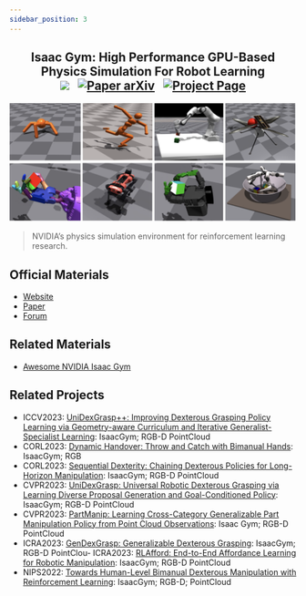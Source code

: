```yaml
---
sidebar_position: 3
---
```


<h2 align="center">
  <b>Isaac Gym: High Performance GPU-Based Physics Simulation For Robot Learning</b>

<div align="center">
    <a href="https://developer.nvidia.com/isaac-gym" target="_blank"><img src="https://img.shields.io/badge/Website-IsaacGym-red"></img></a>
    &nbsp;
    <a href="https://arxiv.org/abs/2108.10470" target="_blank"><img src="https://img.shields.io/badge/Paper-arXiv-green" alt="Paper arXiv"></img></a>
    &nbsp;
    <a href="https://forums.developer.nvidia.com/c/agx-autonomous-machines/isaac/isaac-gym/322" target="_blank"><img src="https://img.shields.io/badge/Forum-IsaacGym-yellow" alt="Project Page"></img></a>
</div>
</h2>

![IsaacGym](../../src/imgs/IsaacGym.jpg)
> NVIDIA’s physics simulation environment for reinforcement learning research.

## Official Materials
- [Website](https://developer.nvidia.com/isaac-gym)
- [Paper](https://arxiv.org/abs/2108.10470)
- [Forum](https://forums.developer.nvidia.com/c/agx-autonomous-machines/isaac/isaac-gym/322)

## Related Materials
- [Awesome NVIDIA Isaac Gym](https://github.com/wangcongrobot/awesome-isaac-gym)

## Related Projects
- ICCV2023: [UniDexGrasp++: Improving Dexterous Grasping Policy Learning via Geometry-aware Curriculum and Iterative Generalist-Specialist Learning](https://pku-epic.github.io/UniDexGrasp++/): IsaacGym; RGB-D PointCloud
- CORL2023: [Dynamic Handover: Throw and Catch with Bimanual Hands](https://binghao-huang.github.io/dynamic_handover/): IsaacGym; RGB
- CORL2023: [Sequential Dexterity: Chaining Dexterous Policies for Long-Horizon Manipulation](https://sequential-dexterity.github.io/): IsaacGym; RGB-D PointCloud
- CVPR2023: [UniDexGrasp: Universal Robotic Dexterous Grasping via Learning Diverse Proposal Generation and Goal-Conditioned Policy](https://pku-epic.github.io/UniDexGrasp/): IsaacGym; RGB-D PointCloud
- CVPR2023: [PartManip: Learning Cross-Category Generalizable Part Manipulation Policy from Point Cloud Observations](https://github.com/PKU-EPIC/PartManip): Isaac Gym; RGB-D PointCloud
- ICRA2023: [GenDexGrasp: Generalizable Dexterous Grasping](https://sites.google.com/view/gendexgrasp/): IsaacGym; RGB-D PointClou- ICRA2023: [RLAfford: End-to-End Affordance Learning for Robotic Manipulation](https://sites.google.com/view/rlafford/): IsaacGym; RGB-D PointCloud
- NIPS2022: [Towards Human-Level Bimanual Dexterous Manipulation with Reinforcement Learning](https://bi-dexhands.ai/): IsaacGym; RGB-D; PointCloud

